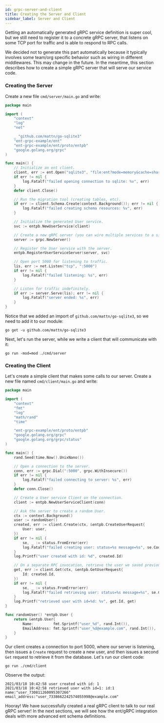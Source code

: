 ```yaml
---
id: grpc-server-and-client
title: Creating the Server and Client
sidebar_label: Server and Client
---
```


Getting an automatically generated gRPC service definition is super cool, but we still need to register it to a
concrete gRPC server, that listens on some TCP port for traffic and is able to respond to RPC calls. 

We decided not to generate this part automatically because it typically involves some team/org specific
behavior such as wiring in different middlewares. This may change in the future. In the meantime, this section
describes how to create a simple gRPC server that will serve our service code.

### Creating the Server

Create a new file `cmd/server/main.go` and write:

```go
package main

import (
	"context"
	"log"
	"net"

	_ "github.com/mattn/go-sqlite3"
	"ent-grpc-example/ent"
	"ent-grpc-example/ent/proto/entpb"
	"google.golang.org/grpc"
)

func main() {
	// Initialize an ent client.
	client, err := ent.Open("sqlite3", "file:ent?mode=memory&cache=shared&_fk=1")
	if err != nil {
		log.Fatalf("failed opening connection to sqlite: %v", err)
	}
	defer client.Close()

	// Run the migration tool (creating tables, etc).
	if err := client.Schema.Create(context.Background()); err != nil {
		log.Fatalf("failed creating schema resources: %v", err)
	}

	// Initialize the generated User service.
	svc := entpb.NewUserService(client)

	// Create a new gRPC server (you can wire multiple services to a single server).
	server := grpc.NewServer()

	// Register the User service with the server.
	entpb.RegisterUserServiceServer(server, svc)

	// Open port 5000 for listening to traffic.
	lis, err := net.Listen("tcp", ":5000")
	if err != nil {
		log.Fatalf("failed listening: %s", err)
	}

	// Listen for traffic indefinitely.
	if err := server.Serve(lis); err != nil {
		log.Fatalf("server ended: %s", err)
	}
}
```

Notice that we added an import of `github.com/mattn/go-sqlite3`, so we need to add it to our module:

```console
go get -u github.com/mattn/go-sqlite3
```

Next, let's run the server, while we write a client that will communicate with it:

```console
go run -mod=mod ./cmd/server
```

### Creating the Client

Let's create a simple client that makes some calls to our server. Create a new file named `cmd/client/main.go` and write:

```go
package main

import (
	"context"
	"fmt"
	"log"
	"math/rand"
	"time"

	"ent-grpc-example/ent/proto/entpb"
	"google.golang.org/grpc"
	"google.golang.org/grpc/status"
)

func main() {
	rand.Seed(time.Now().UnixNano())

	// Open a connection to the server.
	conn, err := grpc.Dial(":5000", grpc.WithInsecure())
	if err != nil {
		log.Fatalf("failed connecting to server: %s", err)
	}
	defer conn.Close()

	// Create a User service Client on the connection.
	client := entpb.NewUserServiceClient(conn)

	// Ask the server to create a random User.
	ctx := context.Background()
	user := randomUser()
	created, err := client.Create(ctx, &entpb.CreateUserRequest{
		User: user,
	})
	if err != nil {
		se, _ := status.FromError(err)
		log.Fatalf("failed creating user: status=%s message=%s", se.Code(), se.Message())
	}
	log.Printf("user created with id: %d", created.Id)

	// On a separate RPC invocation, retrieve the user we saved previously.
	get, err := client.Get(ctx, &entpb.GetUserRequest{
		Id: created.Id,
	})
	if err != nil {
		se, _ := status.FromError(err)
		log.Fatalf("failed retrieving user: status=%s message=%s", se.Code(), se.Message())
	}
	log.Printf("retrieved user with id=%d: %v", get.Id, get)
}

func randomUser() *entpb.User {
	return &entpb.User{
		Name:         fmt.Sprintf("user_%d", rand.Int()),
		EmailAddress: fmt.Sprintf("user_%d@example.com", rand.Int()),
	}
}
```

Our client creates a connection to port 5000, where our server is listening, then issues a `Create`
request to create a new user, and then issues a second `Get` request to retrieve it from the database.
Let's run our client code:

```console
go run ./cmd/client
```

Observe the output:

```console
2021/03/18 10:42:58 user created with id: 1
2021/03/18 10:42:58 retrieved user with id=1: id:1 name:"user_730811260095307266" email_address:"user_7338662242574055998@example.com"
```

Hooray! We have successfully created a real gRPC client to talk to our real gRPC server! In the next sections, we will
see how the ent/gRPC integration deals with more advanced ent schema definitions.